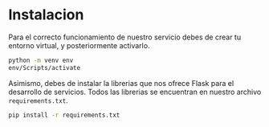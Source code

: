 # Instalacion

Para el correcto funcionamiento de nuestro servicio debes de crear tu entorno virtual, y posteriormente activarlo.

```sh
python -m venv env
env/Scripts/activate
```

Asimismo, debes de instalar la librerias que nos ofrece Flask para el desarrollo de servicios. Todos las librerias se encuentran en nuestro archivo `requirements.txt`.

```sh
pip install -r requirements.txt
```
